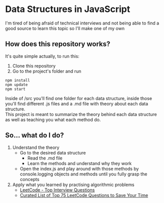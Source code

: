 # Data Structures in JavaScript

I'm tired of being afraid of technical interviews and not being able to find a good source to learn this topic so I'll make one of my own

## How does this repository works?

It's quite simple actually, to run this:

1. Clone this repository
2. Go to the project's folder and run

```
npm install
npm update
npm start
```

Inside of /src you'll find one folder for each data structure, inside those you'll find different .js files and a .md file with theory about each data structure. <br>
This project is meant to summarize the theory behind each data structure as well as teaching you what each method do.

## So... what do I do?

1. Understand the theory
    - Go to the desired data structure
        - Read the .md file
        - Learn the methods and understand why they work
    - Open the index.js and play around with those methods by console.logging objects and methods until you fully grasp the concepts
2. Apply what you learned by practising algorithmic problems
    - [LeetCode - Top Interview Questions](https://leetcode.com/explore/interview/card/top-interview-questions-easy/)
    - [Curated List of Top 75 LeetCode Questions to Save Your Time
](https://www.teamblind.com/post/New-Year-Gift---Curated-List-of-Top-75-LeetCode-Questions-to-Save-Your-Time-OaM1orEU)
